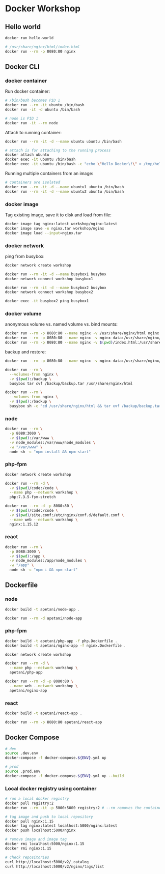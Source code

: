 # Docker Workshop

## Hello world

```sh
docker run hello-world

# /usr/share/nginx/html/index.html
docker run --rm -p 8080:80 nginx
```

## Docker CLI

### docker container

Run docker container:

```sh
# /bin/bash becomes PID 1
docker run --rm -it ubuntu /bin/bash
docker run -it -d ubuntu /bin/bash

# node is PID 1
docker run -it --rm node
```

Attach to running container:

```sh
docker run --rm -it -d --name ubuntu ubuntu /bin/bash

# attach is for attaching to the running process
docker attach ubuntu
docker exec -it ubuntu /bin/bash
docker exec -it ubuntu /bin/bash -c "echo \"Hello Docker\!\" > /tmp/hello.txt"
```

Running multiple containers from an image:

```sh
# containers are isolated
docker run --rm -it -d --name ubuntu1 ubuntu /bin/bash
docker run --rm -it -d --name ubuntu2 ubuntu /bin/bash
```

### docker image

Tag existing image, save it to disk and load from file:

```sh
docker image tag nginx:latest workshop/nginx:latest
docker image save -o nginx.tar workshop/nginx
docker image load --input=nginx.tar
```

### docker network

ping from busybox:

```sh
docker network create workshop

docker run --rm -it -d --name busybox1 busybox
docker network connect workshop busybox1

docker run --rm -it -d --name busybox2 busybox
docker network connect workshop busybox2

docker exec -it busybox2 ping busybox1
```

### docker volume

anonymous volume vs. named volume vs. bind mounts:

```sh
docker run --rm -p 8080:80 --name nginx -v /usr/share/nginx/html nginx
docker run --rm -p 8080:80 --name nginx -v nginx-data:/usr/share/nginx/html nginx
docker run --rm -p 8080:80 --name nginx -v $(pwd)/index.html:/usr/share/nginx/html/index.html nginx
```

backup and restore:

```sh
docker run --rm -p 8080:80 --name nginx -v nginx-data:/usr/share/nginx/html nginx

docker run --rm \
  --volumes-from nginx \
  -v $(pwd):/backup \
  busybox tar cvf /backup/backup.tar /usr/share/nginx/html

docker run --rm \
  --volumes-from nginx \
  -v $(pwd):/backup \
  busybox sh -c "cd /usr/share/nginx/html && tar xvf /backup/backup.tar --strip 4"
```

### node

```sh
docker run --rm \
  -p 8080:3000 \
  -v $(pwd):/var/www \
  -v node_modules:/var/www/node_modules \
  -w "/var/www" \
  node sh -c "npm install && npm start"
```

### php-fpm

```sh
docker network create workshop

docker run --rm -d \
  -v $(pwd)/code:/code \
  --name php --network workshop \
  php:7.3.5-fpm-stretch

docker run --rm -d -p 8080:80 \
  -v $(pwd)/code:/code \
  -v $(pwd)/site.conf:/etc/nginx/conf.d/default.conf \
  --name web --network workshop \
  nginx:1.15.12
```

### react

```sh
docker run --rm \
  -p 8080:3000 \
  -v $(pwd):/app \
  -v node_modules:/app/node_modules \
  -w "/app" \
  node sh -c "npm i && npm start"
```

## Dockerfile

### node

```sh
docker build -t apetani/node-app .

docker run --rm -d apetani/node-app
```

### php-fpm

```sh
docker build -t apetani/php-app -f php.Dockerfile .
docker build -t apetani/nginx-app -f nginx.Dockerfile .

docker network create workshop

docker run --rm -d \
  --name php --network workshop \
  apetani/php-app

docker run --rm -d -p 8080:80 \
  --name web --network workshop \
  apetani/nginx-app
```

### react

```sh
docker build -t apetani/react-app .

docker run --rm -p 8080:80 apetani/react-app
```

## Docker Compose

```sh
# dev
source .dev.env
docker-compose -f docker-compose.${ENV}.yml up

# prod
source .prod.env
docker-compose -f docker-compose.${ENV}.yml up --build
```

### Local docker registry using container

```sh
# run a local docker registry
docker pull registry:2
docker run --rm -it -p 5000:5000 registry:2 # --rm removes the container when done

# tag image and push to local repository
docker pull nginx:1.15
docker tag nginx:latest localhost:5000/nginx:latest
docker push localhost:5000/nginx

# remove image and image tag
docker rmi localhost:5000/nginx:1.15
docker rmi nginx:1.15

# check repositories
curl http://localhost:5000/v2/_catalog
curl http://localhost:5000/v2/nginx/tags/list
```